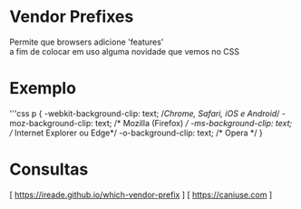 # Vendor Prefixes

Permite que browsers adicione 'features'   
a fim de colocar em uso alguma novidade que vemos no CSS

# Exemplo

'''css
p {
	-webkit-background-clip: text; /*Chrome, Safari, iOS e Android*/
	-moz-background-clip: text; /* Mozilla (Firefox) */
	-ms-background-clip: text; /* Internet Explorer ou Edge*/
	-o-background-clip: text; /* Opera */
}

# Consultas 

[ https://ireade.github.io/which-vendor-prefix ]
[ https://caniuse.com ]